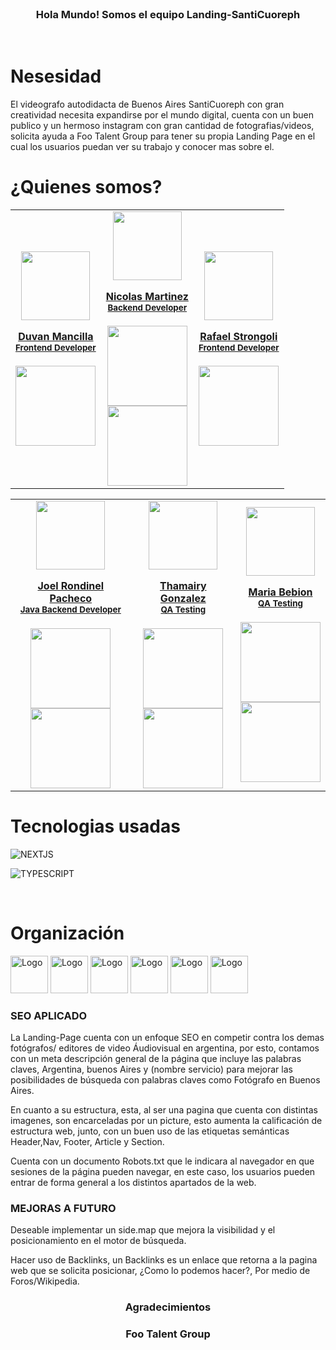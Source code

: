 <div>
<!-- PROJECT LOGO -->
<br />
  <div align='center'>
<h3>Hola Mundo! Somos el equipo Landing-SantiCuoreph</h3></div>
<!-- ABOUT THE PROJECT -->
<br>
<div>
<h1> 
Nesesidad 
</h1>
<p>
El videografo autodidacta de Buenos Aires SantiCuoreph con gran creatividad necesita expandirse por el mundo digital, cuenta con un buen publico y un hermoso instagram con gran cantidad de fotografias/videos, solicita ayuda a Foo Talent Group para tener su propia Landing Page en el cual los usuarios puedan ver su trabajo y conocer mas sobre el.
</p>
</div>


<h1> ¿Quienes somos?
</h1>
<div>
<table align='center'>
  <tr>
    <td align='center'>
      <div >
        <a href="https://www.linkedin.com/in/duvan-mancilla/" target="_blank" rel="author">
          <img width="110" src="https://media.licdn.com/dms/image/D5603AQF9YCdt56iNUQ/profile-displayphoto-shrink_800_800/0/1703882243546?e=1715817600&v=beta&t=l5b6HqZTYuU1D8e7C5afz93S16yFTUuwOS8qaskh7ew"/>
        </a>
        <a href="https://www.linkedin.com/in/duvan-mancilla/" target="_blank" rel="author">
          <h4 style="margin-top: 1rem;">Duvan Mancilla</br><small>Frontend Developer</small></h4>
        </a>
        <div style='display: flex; flex-direction: column'>
          <a href="https://www.linkedin.com/in/duvan-mancilla/" target="_blank">
          <img style='width:8rem' src="https://img.shields.io/badge/linkedin%20-%230077B5.svg?&style=for-the-badge&logo=linkedin&logoColor=white"/>
        </a>
        </div>
      </div>
    </td>
    <td align='center'>
      <div >
        <a href="https://www.linkedin.com/in/nicolas-martinez-ju/" target="_blank" rel="author">
          <img width="110" src="https://media.licdn.com/dms/image/D4D03AQEiIx_ViZIXSg/profile-displayphoto-shrink_200_200/0/1704982970424?e=1714608000&v=beta&t=upQgMvWth4WH2EEQ2wn0GaOBqa2t3rS_bhqrzwD6eGY"/>
        </a>
        <a href="https://www.linkedin.com/in/nicolas-martinez-ju/" target="_blank" rel="author">
          <h4 style="margin-top: 1rem;">Nicolas Martinez</br><small>Backend Developer</small></h4>
        </a>
        <div style='display: flex; flex-direction: column'>
        <a href="https://github.com/MartinezNicolass" target="_blank">
          <img style='width:8rem' src="https://img.shields.io/static/v1?style=for-the-badge&message=GitHub&color=172B4D&logo=GitHub&logoColor=FFFFFF&label="/>
        </a>
        <a href="https://www.linkedin.com/in/nicolas-martinez-ju/" target="_blank">
          <img style='width:8rem' src="https://img.shields.io/badge/linkedin%20-%230077B5.svg?&style=for-the-badge&logo=linkedin&logoColor=white"/>
        </a>
        </div>
      </div>
    </td>
    <td align='center'>
      <div >
        <a href="https://www.linkedin.com/in/rafael-strongoli/" target="_blank" rel="author">
          <img width="110" src="https://avatars.githubusercontent.com/u/44025206?v=4"/>
        </a>
        <a href="https://www.linkedin.com/in/rafael-strongoli/" target="_blank" rel="author">
          <h4 style="margin-top: 1rem;">Rafael Strongoli</br><small>Frontend Developer</small></h4>
        </a>
        <div style='display: flex; flex-direction: column'>
        <a href="https://www.linkedin.com/in/rafael-strongoli/" target="_blank">
          <img style='width:8rem' src="https://img.shields.io/badge/linkedin%20-%230077B5.svg?&style=for-the-badge&logo=linkedin&logoColor=white"/>
        </a>
        </div>
      </div>
    </td>
</tr>
</table>
</div>
<div>

<table align='center'>
  <tr>
    <td align='center'>
      <div >
        <a href="https://www.linkedin.com/in/joelrondinelpacheco/" target="_blank" rel="author">
          <img width="110" src="https://media.licdn.com/dms/image/D4D03AQFHphWMHa_MNQ/profile-displayphoto-shrink_800_800/0/1684823645750?e=1715817600&v=beta&t=VfCbgJwnUX_RfIp79LYiDekoXeecjvUjP9x6iKdK83Y"/>
        </a>
        <a href="https://www.linkedin.com/in/joelrondinelpacheco/" target="_blank" rel="author">
          <h4 style="margin-top: 1rem;">Joel Rondinel Pacheco</br><small>Java Backend Developer</small></h4>
        </a>
        <div style='display: flex; flex-direction: column'>
        <a href="https://github.com/JoelRondinelPacheco" target="_blank">
          <img style='width:8rem' src="https://img.shields.io/static/v1?style=for-the-badge&message=GitHub&color=172B4D&logo=GitHub&logoColor=FFFFFF&label="/>
        </a>
        <a href="https://www.linkedin.com/in/joelrondinelpacheco/" target="_blank">
          <img style='width:8rem' src="https://img.shields.io/badge/linkedin%20-%230077B5.svg?&style=for-the-badge&logo=linkedin&logoColor=white"/>
        </a>
        </div>
      </div>
    </td>
   <td align='center'>
      <div >
        <a href="https://www.linkedin.com/in/thamairy-gonzalez" target="_blank" rel="author">
          <img width="110" src="https://media.licdn.com/dms/image/D4D03AQGAm_z9bMzxbA/profile-displayphoto-shrink_200_200/0/1696368858400?e=1718841600&v=beta&t=buwvqpB6TJsGz2Azlrca5g0eNLjv7oFMi48vQtFATGk"/>
        </a>
        <a href="https://www.linkedin.com/in/thamairy-gonzalez" target="_blank" rel="author">
          <h4 style="margin-top: 1rem;">Thamairy Gonzalez</br><small>QA Testing</small></h4>
        </a>
        <div style='display: flex; flex-direction: column'>
        <a href="https://github.com/ThamairyGonzalez" target="_blank">
          <img style='width:8rem' src="https://img.shields.io/static/v1?style=for-the-badge&message=GitHub&color=172B4D&logo=GitHub&logoColor=FFFFFF&label="/>
        </a>
        <a href="https://www.linkedin.com/in/thamairy-gonzalez" target="_blank">
          <img style='width:8rem' src="https://img.shields.io/badge/linkedin%20-%230077B5.svg?&style=for-the-badge&logo=linkedin&logoColor=white"/>
        </a>
        </div>
      </div>
    </td>
    <td align='center'>
      <div >
        <a href="https://www.linkedin.com/in/maria-bebion-85a6038a/" target="_blank" rel="author">
          <img width="110" src="https://media.licdn.com/dms/image/D4D03AQFg1vMnZ79Wsw/profile-displayphoto-shrink_200_200/0/1682262728491?e=1718841600&v=beta&t=Mq8XtONSCqzNVgQh1hisYTfhK7Oa7lGpRVE7ABWR1Oc"/>
        </a>
        <a href="https://www.linkedin.com/in/maria-bebion-85a6038a/" target="_blank" rel="author">
          <h4 style="margin-top: 1rem;">Maria Bebion</br><small>QA Testing</small></h4>
        </a>
        <div style='display: flex; flex-direction: column'>
        <a href="https://github.com/MariaABebion" target="_blank">
          <img style='width:8rem' src="https://img.shields.io/static/v1?style=for-the-badge&message=GitHub&color=172B4D&logo=GitHub&logoColor=FFFFFF&label="/>
        </a>
        <a href="https://www.linkedin.com/in/maria-bebion-85a6038a/" target="_blank">
          <img style='width:8rem' src="https://img.shields.io/badge/linkedin%20-%230077B5.svg?&style=for-the-badge&logo=linkedin&logoColor=white"/>
        </a>
        </div>
      </div>
    </td>
  </tr>
  </table>
</div>

<div>
<h1>Tecnologias usadas</h1>

![NEXTJS](https://img.shields.io/badge/next.js-000000?style=for-the-badge&logo=nextdotjs&logoColor=white)

![TYPESCRIPT](https://shields.io/badge/TypeScript-3178C6?logo=TypeScript&logoColor=FFF&style=flat-square)

<br>
</div>



</div>
<!-- Organización -->
<h1> Organización
</h1>
  <img src="https://cdn.iconscout.com/icon/free/png-256/free-google-meet-7662286-6297222.png?f=webp" alt="Logo" width="60" height="60">
  <img src="https://upload.wikimedia.org/wikipedia/commons/thumb/6/6b/WhatsApp.svg/1200px-WhatsApp.svg.png" alt="Logo" width="60" height="60">
  <img src="https://cdn.worldvectorlogo.com/logos/trello.svg" alt="Logo" width="60" height="60">
  <img src="https://cdn.jsdelivr.net/gh/devicons/devicon/icons/figma/figma-original.svg" alt="Logo" width="60" height="60">
  <img src="https://cdn.jsdelivr.net/gh/devicons/devicon/icons/slack/slack-original.svg" alt="Logo" width="60" height="60">
<img src="https://cdn.logojoy.com/wp-content/uploads/20210422095037/discord-mascot.png" alt="Logo" width="60" height="60">


<h3>SEO APLICADO </h3>
<p>
La Landing-Page cuenta con un enfoque SEO en competir contra los demas fotógrafos/ editores de video Áudiovisual en argentina, por esto, contamos con un meta descripción general de la página que incluye las palabras claves, Argentina, buenos Aires y (nombre servicio) para mejorar las posibilidades de búsqueda con palabras claves como Fotógrafo en Buenos Aires.
</p>

<p>
En cuanto a su estructura, esta, al ser una pagina que cuenta con distintas imagenes, son encarceladas por un picture, esto aumenta la calificación de estructura web, junto, con un buen uso de las etiquetas semánticas Header,Nav, Footer, Article y Section.
</p>

<p>
Cuenta con un documento Robots.txt que le indicara al navegador en que sesiones de la página pueden navegar, en este caso, los usuarios pueden entrar de forma general a los distintos apartados de la web.
</p>

<h3>MEJORAS A FUTURO</h3>

<p>Deseable implementar un side.map que mejora la visibilidad y el posicionamiento en el motor de búsqueda.</p>

<p>Hacer uso de Backlinks, un Backlinks es un enlace que retorna a la pagina web que se solicita posicionar, ¿Como lo podemos hacer?, Por medio de Foros/Wikipedia. </p>


<!-- ACKNOWLEDGMENTS -->
<div align='center'>
<h3>Agradecimientos</h3>
  <h3>Foo Talent Group</h3>
</div>
